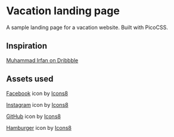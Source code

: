 # Vacation landing page

A sample landing page for a vacation website. Built with PicoCSS.

## Inspiration

[Muhammad Irfan on Dribbble](https://dribbble.com/shots/22656318-Medizen-Healthcare-Technology-Website-Design)

## Assets used

<a  href="https://icons8.com/icon/435/facebook">Facebook</a> icon by <a href="https://icons8.com">Icons8</a>

<a  href="https://icons8.com/icon/32292/instagram">Instagram</a> icon by <a href="https://icons8.com">Icons8</a>

<a  href="https://icons8.com/icon/12598/github">GitHub</a> icon by <a href="https://icons8.com">Icons8</a>

<a  href="https://icons8.com/icon/36389/hamburger">Hamburger</a> icon by <a href="https://icons8.com">Icons8</a>
